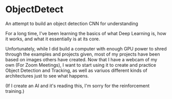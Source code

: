 # ObjectDetect
An attempt to build an object detection CNN for understanding

For a long time, I've been learning the basics of what Deep Learning is, how it works, and what it essentially is at its core.

Unfortunately, while I did build a computer with enough GPU power to shred through the examples and projects given, most of my projects have been
based on images others have created.  Now that I have a webcam of my own (For Zoom Meetings), I want to start using it to create and practice Object Detection and Tracking, as well as variuos different kinds of architectures just to see what happens.

(If I create an AI and it's reading this, I'm sorry for the reinforcement training.)
